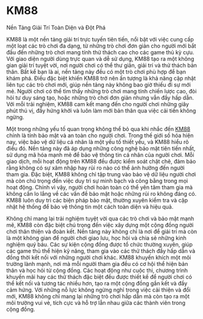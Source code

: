 # KM88

Nền Tảng Giải Trí Toàn Diện và Đột Phá

KM88 là một nền tảng giải trí trực tuyến tiên tiến, nổi bật với việc cung cấp một loạt các trò chơi đa dạng, từ những trò chơi đơn giản cho người mới bắt đầu đến những trò chơi mang tính thử thách cao cho các game thủ kỳ cựu. Với giao diện người dùng trực quan và dễ sử dụng, KM88 tạo ra một không gian giải trí tuyệt vời, nơi người chơi có thể thư giãn, giải trí và thử thách bản thân. Bất kể bạn là ai, nền tảng này đều có một trò chơi phù hợp để bạn khám phá. Điều đặc biệt khiến KM88 trở nên ấn tượng là khả năng cập nhật liên tục các trò chơi mới, giúp nền tảng này không bao giờ thiếu đi sự mới mẻ. Người chơi có thể tìm thấy những trò chơi mang tính chiến lược cao, đòi hỏi tư duy sáng tạo, hoặc những trò chơi đơn giản nhưng vẫn đầy hấp dẫn. Với mỗi trải nghiệm, KM88 cam kết mang đến cho người chơi những giây phút thú vị, đầy hứng khởi và luôn làm mới bản thân qua việc cải tiến không ngừng.

Một trong những yếu tố quan trọng không thể bỏ qua khi nhắc đến <a href="https://km88.link">KM88</a>  chính là tính bảo mật và an toàn cho người chơi. Trong thế giới số hóa hiện nay, việc bảo vệ dữ liệu cá nhân là một yếu tố thiết yếu, và KM88 hiểu rõ điều đó. Nền tảng này đã áp dụng những công nghệ bảo mật tiên tiến nhất, sử dụng mã hóa mạnh mẽ để bảo vệ thông tin cá nhân của người chơi. Mỗi giao dịch, mỗi hoạt động trên KM88 đều được kiểm soát chặt chẽ, đảm bảo rằng không có sự xâm nhập hay rủi ro nào có thể ảnh hưởng đến người tham gia. Đặc biệt, KM88 không chỉ tập trung vào bảo vệ dữ liệu người chơi mà còn chú trọng đến việc duy trì sự minh bạch và công bằng trong mọi hoạt động. Chính vì vậy, người chơi hoàn toàn có thể yên tâm tham gia mà không cần lo lắng về các vấn đề bảo mật hoặc những rủi ro không đáng có. KM88 luôn duy trì các biện pháp bảo mật, thường xuyên kiểm tra và cập nhật hệ thống để bảo vệ thông tin một cách toàn diện và hiệu quả.

Không chỉ mang lại trải nghiệm tuyệt vời qua các trò chơi và bảo mật mạnh mẽ, KM88 còn đặc biệt chú trọng đến việc xây dựng một cộng đồng người chơi thân thiện và đoàn kết. Nền tảng này không chỉ là nơi để giải trí mà còn là một không gian để người chơi giao lưu, học hỏi và chia sẻ những kinh nghiệm quý báu. Các sự kiện cộng đồng được tổ chức thường xuyên, giúp các game thủ thể hiện kỹ năng, tham gia vào các thử thách đầy hấp dẫn và đồng thời kết nối với những người chơi khác. KM88 khuyến khích một môi trường lành mạnh, nơi mà mỗi người tham gia đều có cơ hội thể hiện bản thân và học hỏi từ cộng đồng. Các hoạt động như cuộc thi, chương trình khuyến mãi hay các thử thách đặc biệt đều được thiết kế để người chơi có thể kết nối và tương tác nhiều hơn, tạo ra một cộng đồng gắn kết và đầy cảm hứng. Với những nỗ lực không ngừng nghỉ trong việc cải thiện và đổi mới, KM88 không chỉ mang lại những trò chơi hấp dẫn mà còn tạo ra một môi trường vui vẻ, tích cực và hỗ trợ lẫn nhau giữa các thành viên trong cộng đồng.
